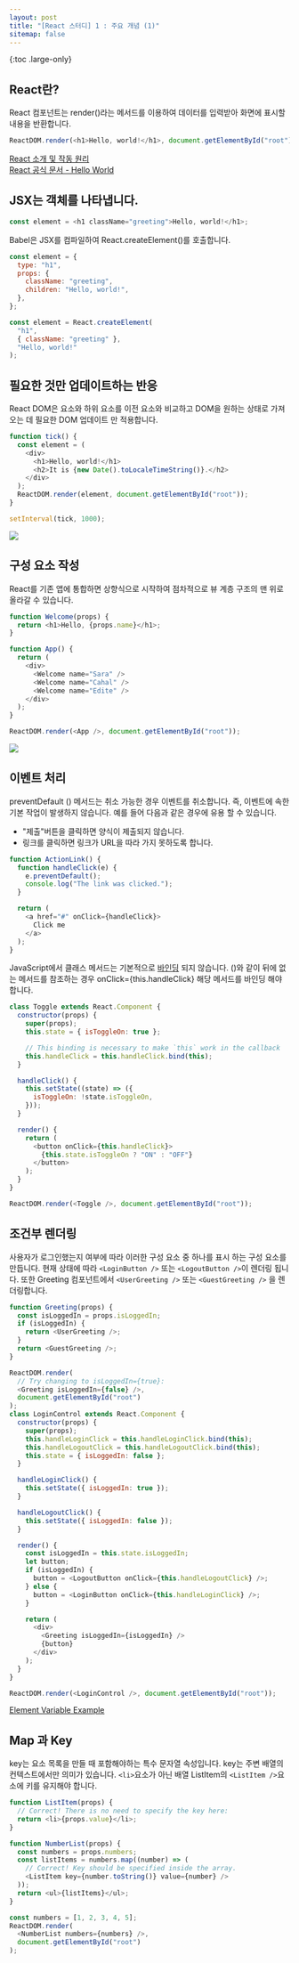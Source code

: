 ```yaml
---
layout: post
title: "[React 스터디] 1 : 주요 개념 (1)"
sitemap: false
---
```


{:toc .large-only}

## React란?

React 컴포넌트는 render()라는 메서드를 이용하여 데이터를 입력받아 화면에 표시할 내용을 반환합니다.

```js
ReactDOM.render(<h1>Hello, world!</h1>, document.getElementById("root"));
```

[React 소개 및 작동 원리](https://blex.me/@yoyounn18/react-%EC%86%8C%EA%B0%9C-%EB%B0%8F-%EC%9E%91%EB%8F%99-%EC%9B%90%EB%A6%AC-react%EB%8A%94-%EC%99%9C-%EB%B9%A0%EB%A5%B4%EB%A9%B0-%EA%B0%81%EA%B4%91%EB%B0%9B%EB%8A%94-%EA%B8%B0%EC%88%A0%EC%9D%B8%EA%B0%80)<br/>
[React 공식 문서 - Hello World](https://reactjs.org/docs/hello-world.html)

## JSX는 객체를 나타냅니다.

```js
const element = <h1 className="greeting">Hello, world!</h1>;
```

Babel은 JSX를 컴파일하여 React.createElement()를 호출합니다.

```js
const element = {
  type: "h1",
  props: {
    className: "greeting",
    children: "Hello, world!",
  },
};
```

```js
const element = React.createElement(
  "h1",
  { className: "greeting" },
  "Hello, world!"
);
```

## 필요한 것만 업데이트하는 반응

React DOM은 요소와 하위 요소를 이전 요소와 비교하고 DOM을 원하는 상태로 가져 오는 데 필요한 DOM 업데이트 만 적용합니다.

```js
function tick() {
  const element = (
    <div>
      <h1>Hello, world!</h1>
      <h2>It is {new Date().toLocaleTimeString()}.</h2>
    </div>
  );
  ReactDOM.render(element, document.getElementById("root"));
}

setInterval(tick, 1000);
```

<img src="https://img1.daumcdn.net/thumb/R1280x0/?scode=mtistory2&fname=https%3A%2F%2Fblog.kakaocdn.net%2Fdn%2FdDXVEZ%2FbtqGFbHXnvQ%2Frpo47jO9UdyJh8MNYg44E1%2Fimg.gif">

## 구성 요소 작성

React를 기존 앱에 통합하면 상향식으로 시작하여 점차적으로 뷰 계층 구조의 맨 위로 올라갈 수 있습니다.

```js
function Welcome(props) {
  return <h1>Hello, {props.name}</h1>;
}

function App() {
  return (
    <div>
      <Welcome name="Sara" />
      <Welcome name="Cahal" />
      <Welcome name="Edite" />
    </div>
  );
}

ReactDOM.render(<App />, document.getElementById("root"));
```

<img src="/assets/img/blog/2020-12-25-react-01.png">

## 이벤트 처리

preventDefault () 메서드는 취소 가능한 경우 이벤트를 취소합니다. 즉, 이벤트에 속한 기본 작업이 발생하지 않습니다.
예를 들어 다음과 같은 경우에 유용 할 수 있습니다.

- "제출"버튼을 클릭하면 양식이 제출되지 않습니다.
- 링크를 클릭하면 링크가 URL을 따라 가지 못하도록 합니다.

```js
function ActionLink() {
  function handleClick(e) {
    e.preventDefault();
    console.log("The link was clicked.");
  }

  return (
    <a href="#" onClick={handleClick}>
      Click me
    </a>
  );
}
```

JavaScript에서 클래스 메서드는 기본적으로 [바인딩](https://developer.mozilla.org/en-US/docs/Web/JavaScript/Reference/Global_objects/Function/bind) 되지 않습니다. ()와 같이 뒤에 없는 메서드를 참조하는 경우 onClick={this.handleClick} 해당 메서드를 바인딩 해야 합니다.

```js
class Toggle extends React.Component {
  constructor(props) {
    super(props);
    this.state = { isToggleOn: true };

    // This binding is necessary to make `this` work in the callback
    this.handleClick = this.handleClick.bind(this);
  }

  handleClick() {
    this.setState((state) => ({
      isToggleOn: !state.isToggleOn,
    }));
  }

  render() {
    return (
      <button onClick={this.handleClick}>
        {this.state.isToggleOn ? "ON" : "OFF"}
      </button>
    );
  }
}

ReactDOM.render(<Toggle />, document.getElementById("root"));
```

## 조건부 렌더링

사용자가 로그인했는지 여부에 따라 이러한 구성 요소 중 하나를 표시 하는 구성 요소를 만듭니다.
현재 상태에 따라 `<LoginButton />` 또는 `<LogoutButton />`이 렌더링 됩니다. 또한 Greeting 컴포넌트에서 `<UserGreeting />` 또는 `<GuestGreeting />` 을 렌더링합니다.

```js
function Greeting(props) {
  const isLoggedIn = props.isLoggedIn;
  if (isLoggedIn) {
    return <UserGreeting />;
  }
  return <GuestGreeting />;
}

ReactDOM.render(
  // Try changing to isLoggedIn={true}:
  <Greeting isLoggedIn={false} />,
  document.getElementById("root")
);
class LoginControl extends React.Component {
  constructor(props) {
    super(props);
    this.handleLoginClick = this.handleLoginClick.bind(this);
    this.handleLogoutClick = this.handleLogoutClick.bind(this);
    this.state = { isLoggedIn: false };
  }

  handleLoginClick() {
    this.setState({ isLoggedIn: true });
  }

  handleLogoutClick() {
    this.setState({ isLoggedIn: false });
  }

  render() {
    const isLoggedIn = this.state.isLoggedIn;
    let button;
    if (isLoggedIn) {
      button = <LogoutButton onClick={this.handleLogoutClick} />;
    } else {
      button = <LoginButton onClick={this.handleLoginClick} />;
    }

    return (
      <div>
        <Greeting isLoggedIn={isLoggedIn} />
        {button}
      </div>
    );
  }
}

ReactDOM.render(<LoginControl />, document.getElementById("root"));
```

[Element Variable Example](https://codepen.io/gaearon/pen/QKzAgB?editors=0010)

## Map 과 Key

key는 요소 목록을 만들 때 포함해야하는 특수 문자열 속성입니다.
key는 주변 배열의 컨텍스트에서만 의미가 있습니다. `<li>`요소가 아닌 배열 ListItem의 `<ListItem />`요소에 키를 유지해야 합니다.

```js
function ListItem(props) {
  // Correct! There is no need to specify the key here:
  return <li>{props.value}</li>;
}

function NumberList(props) {
  const numbers = props.numbers;
  const listItems = numbers.map((number) => (
    // Correct! Key should be specified inside the array.
    <ListItem key={number.toString()} value={number} />
  ));
  return <ul>{listItems}</ul>;
}

const numbers = [1, 2, 3, 4, 5];
ReactDOM.render(
  <NumberList numbers={numbers} />,
  document.getElementById("root")
);
```
